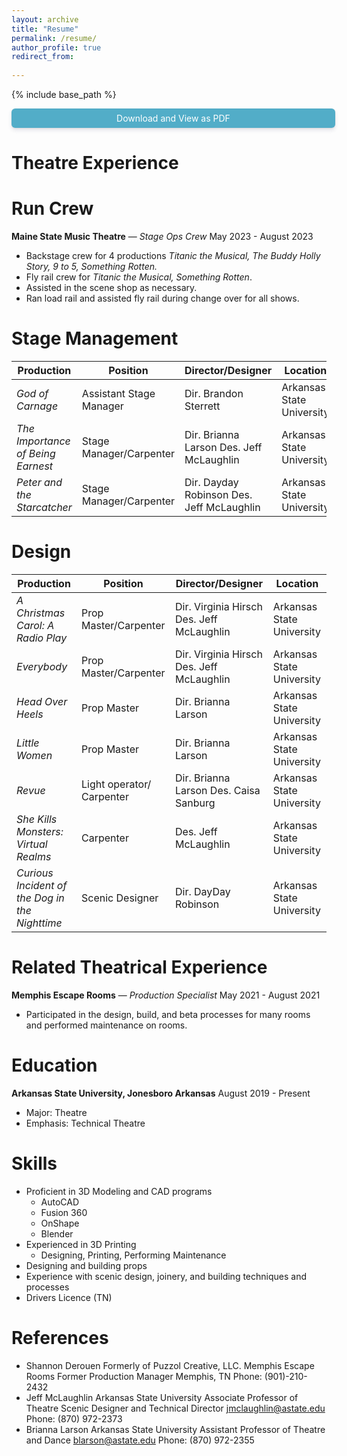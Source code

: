 ```yaml
---
layout: archive
title: "Resume"
permalink: /resume/
author_profile: true
redirect_from:
 
---
```


{% include base_path %}

<a href="https://docs.google.com/document/d/1r2sbgcDgDxmxz0EYZ4J5erLjHD2u6MNY7USb8visLvU/export?format=pdf" target=_blank
   style="width:100%;display:block;text-align:center;padding:.5em;background-color:#52adc8;color:#fff;border-radius:6px;box-shadow:0 4px 6px rgba(50,50,93,.11), 0 1px 3px          rgba(0,0,0,.08);text-decoration:none">Download and View as PDF</a>  
   
   
Theatre Experience
======

**Run Crew**
======

**Maine State Music Theatre** — *Stage Ops Crew* May 2023 - August 2023 
  * Backstage crew for 4 productions *Titanic the Musical, The Buddy Holly Story, 9 to 5, Something Rotten.* 
  * Fly rail crew for *Titanic the Musical, Something Rotten*. 
  * Assisted in the scene shop as necessary.
  * Ran load rail and assisted fly rail during change over for all shows.

**Stage Management**   
======

| Production                        		| Position	               | Director/Designer			   | Location                  |
|-----------------------------------------------|------------------------------|-------------------------------------------|---------------------------|
| *God of Carnage*                  		| Assistant Stage Manager      | Dir. Brandon Sterrett                     | Arkansas State University |
| *The Importance of Being Earnest* 		| Stage Manager/Carpenter      | Dir. Brianna Larson Des. Jeff McLaughlin  | Arkansas State University |
| *Peter and the Starcatcher*       		| Stage Manager/Carpenter      | Dir. Dayday Robinson Des. Jeff McLaughlin | Arkansas State University |


**Design**
======

| Production                         		 | Position                  | Director/Designer                         | Location                  |
|------------------------------------------------|---------------------------|-------------------------------------------|---------------------------|
| *A Christmas Carol: A Radio Play*    		 | Prop Master/Carpenter     | Dir. Virginia Hirsch Des. Jeff McLaughlin | Arkansas State University |
| *Everybody*                          		 | Prop Master/Carpenter     | Dir. Virginia Hirsch Des. Jeff McLaughlin | Arkansas State University |
| *Head Over Heels*                    		 | Prop Master               | Dir. Brianna Larson                       | Arkansas State University |
| *Little Women*                       		 | Prop Master               | Dir. Brianna Larson                       | Arkansas State University |
| *Revue*                              	         | Light operator/ Carpenter | Dir. Brianna Larson Des. Caisa Sanburg    | Arkansas State University |
| *She Kills Monsters: Virtual Realms* 	         | Carpenter                 | Des. Jeff McLaughlin                      | Arkansas State University |
| *Curious Incident of the Dog in the Nighttime* | Scenic Designer 	     | Dir. DayDay Robinson 		         | Arkansas State University |


    
Related Theatrical Experience 
======

**Memphis Escape Rooms** — *Production Specialist* May 2021 - August 2021   
  * Participated in the design, build, and beta processes for many rooms and performed maintenance on rooms.  
   
Education
======
**Arkansas State University, Jonesboro Arkansas** August 2019 - Present  
  * Major: Theatre
  * Emphasis: Technical Theatre

Skills
======
  
* Proficient in 3D Modeling and CAD programs
  * AutoCAD
  * Fusion 360
  * OnShape
  * Blender
* Experienced in 3D Printing
  * Designing, Printing, Performing Maintenance 
* Designing and building props 
* Experience with scenic design, joinery, and building techniques and processes
* Drivers Licence (TN)

References
======

* Shannon Derouen 
Formerly of Puzzol Creative, LLC. Memphis Escape Rooms 
Former Production Manager 
Memphis, TN 
Phone: (901)-210-2432
* Jeff McLaughlin 
	Arkansas State University 
Associate Professor of Theatre
Scenic Designer and Technical Director
jmclaughlin@astate.edu
Phone: (870) 972-2373
* Brianna Larson
	Arkansas State University
Assistant Professor of Theatre and Dance
blarson@astate.edu
Phone: (870) 972-2355
